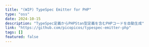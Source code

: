 ```yaml
---
title: "(WIP) TypeSpec Emitter for PHP"
type: "oss"
date: 2024-10-15
description: "TypeSpec定義からPHPStan型定義を含むPHPコードを自動生成"
link: "https://github.com/picopicos/typespec-emitter-php"
tags: []
featured: false
---
```

